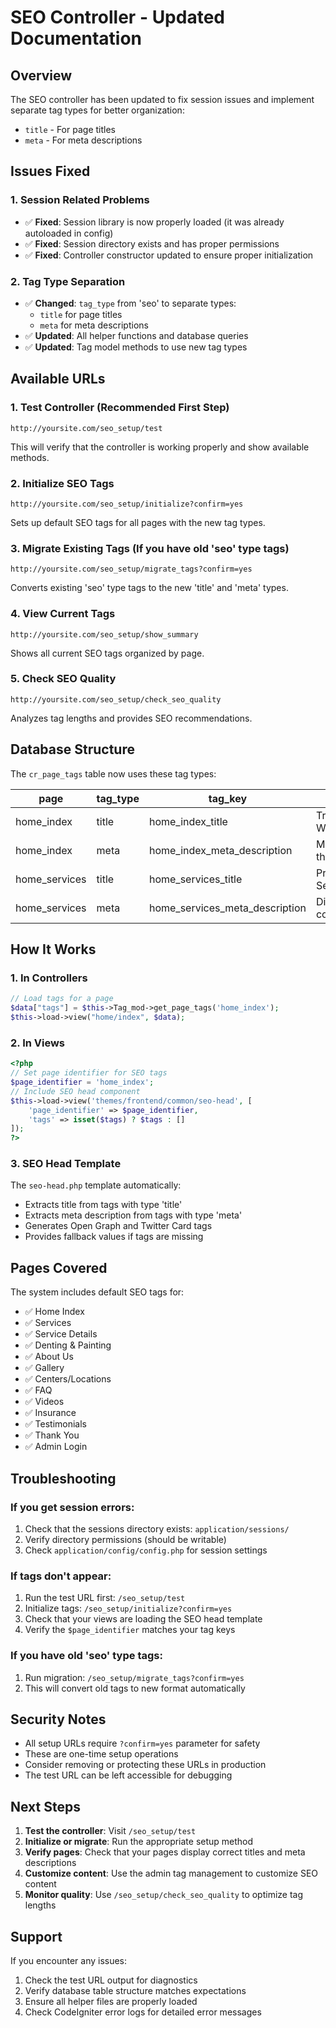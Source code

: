 # SEO Controller - Updated Documentation

## Overview
The SEO controller has been updated to fix session issues and implement separate tag types for better organization:
- `title` - For page titles
- `meta` - For meta descriptions

## Issues Fixed

### 1. Session Related Problems
- ✅ **Fixed**: Session library is now properly loaded (it was already autoloaded in config)
- ✅ **Fixed**: Session directory exists and has proper permissions
- ✅ **Fixed**: Controller constructor updated to ensure proper initialization

### 2. Tag Type Separation
- ✅ **Changed**: `tag_type` from 'seo' to separate types:
  - `title` for page titles
  - `meta` for meta descriptions
- ✅ **Updated**: All helper functions and database queries
- ✅ **Updated**: Tag model methods to use new tag types

## Available URLs

### 1. Test Controller (Recommended First Step)
```
http://yoursite.com/seo_setup/test
```
This will verify that the controller is working properly and show available methods.

### 2. Initialize SEO Tags
```
http://yoursite.com/seo_setup/initialize?confirm=yes
```
Sets up default SEO tags for all pages with the new tag types.

### 3. Migrate Existing Tags (If you have old 'seo' type tags)
```
http://yoursite.com/seo_setup/migrate_tags?confirm=yes
```
Converts existing 'seo' type tags to the new 'title' and 'meta' types.

### 4. View Current Tags
```
http://yoursite.com/seo_setup/show_summary
```
Shows all current SEO tags organized by page.

### 5. Check SEO Quality
```
http://yoursite.com/seo_setup/check_seo_quality
```
Analyzes tag lengths and provides SEO recommendations.

## Database Structure

The `cr_page_tags` table now uses these tag types:

| page | tag_type | tag_key | tag_value |
|------|----------|---------|-----------|
| home_index | title | home_index_title | Transform Your Wheels... |
| home_index | meta | home_index_meta_description | Mastercraft is the best... |
| home_services | title | home_services_title | Professional Car Services... |
| home_services | meta | home_services_meta_description | Discover our comprehensive... |

## How It Works

### 1. In Controllers
```php
// Load tags for a page
$data["tags"] = $this->Tag_mod->get_page_tags('home_index');
$this->load->view("home/index", $data);
```

### 2. In Views
```php
<?php 
// Set page identifier for SEO tags
$page_identifier = 'home_index';
// Include SEO head component
$this->load->view('themes/frontend/common/seo-head', [
    'page_identifier' => $page_identifier, 
    'tags' => isset($tags) ? $tags : []
]);
?>
```

### 3. SEO Head Template
The `seo-head.php` template automatically:
- Extracts title from tags with type 'title'
- Extracts meta description from tags with type 'meta'
- Generates Open Graph and Twitter Card tags
- Provides fallback values if tags are missing

## Pages Covered

The system includes default SEO tags for:
- ✅ Home Index
- ✅ Services
- ✅ Service Details
- ✅ Denting & Painting
- ✅ About Us
- ✅ Gallery
- ✅ Centers/Locations
- ✅ FAQ
- ✅ Videos
- ✅ Insurance
- ✅ Testimonials
- ✅ Thank You
- ✅ Admin Login

## Troubleshooting

### If you get session errors:
1. Check that the sessions directory exists: `application/sessions/`
2. Verify directory permissions (should be writable)
3. Check `application/config/config.php` for session settings

### If tags don't appear:
1. Run the test URL first: `/seo_setup/test`
2. Initialize tags: `/seo_setup/initialize?confirm=yes`
3. Check that your views are loading the SEO head template
4. Verify the `$page_identifier` matches your tag keys

### If you have old 'seo' type tags:
1. Run migration: `/seo_setup/migrate_tags?confirm=yes`
2. This will convert old tags to new format automatically

## Security Notes

- All setup URLs require `?confirm=yes` parameter for safety
- These are one-time setup operations
- Consider removing or protecting these URLs in production
- The test URL can be left accessible for debugging

## Next Steps

1. **Test the controller**: Visit `/seo_setup/test`
2. **Initialize or migrate**: Run the appropriate setup method
3. **Verify pages**: Check that your pages display correct titles and meta descriptions
4. **Customize content**: Use the admin tag management to customize SEO content
5. **Monitor quality**: Use `/seo_setup/check_seo_quality` to optimize tag lengths

## Support

If you encounter any issues:
1. Check the test URL output for diagnostics
2. Verify database table structure matches expectations
3. Ensure all helper files are properly loaded
4. Check CodeIgniter error logs for detailed error messages